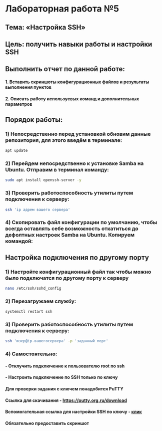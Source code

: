 # Лабораторная работа №5
## Тема: «Настройка SSH»
## Цель: получить навыки работы и настройки SSH
## Выполнить отчет по данной работе:
#### 1. Вставить скриншоты конфигурационных файлов и результаты выполнения пунктов
#### 2. Описать работу используевых команд и дополнительных параметров

## Порядок работы:

### 1)	Непосредственно перед установкой обновим данные репозитория, для этого введём в терминале:

```sh
apt update
```

### 2) Перейдем непосредственно к установке Samba на Ubuntu. Отправим в терминал команду:

```sh
sudo apt install openssh-server -y
```

### 3) Проверить работоспособность утилиты путем подключения к серверу:

```sh
ssh 'ip адрем вашего сервера'
```

### 4) Скопировать файл конфигурации по умолчанию, чтобы всегда оставлять себе возможность откатиться до дефолтных настроек Samba на Ubuntu. Копируем командой:

## Настройка подключения по другому порту

### 1) Настройте конфигурационный файл так чтобы можно было подключатся по другому порту к серверу

```sh
nano /etc/ssh/sshd_config
```

### 2) Перезагружаем службу:

```sh
systemctl restart ssh
```

### 3) Проверить работоспособность утилиты путем подключения к серверу:

```sh
ssh 'юзер@ip-вашегосервера' -p 'заданный порт'
```

### 4) Самостоятельно:
#### - Отклучить подключение к пользователю root по ssh
#### - Настроить подключение по SSH только по ключу
#### Для проверки задания с ключем понадобится PuTTY
#### Ссылка для скачивания - https://putty.org.ru/download
#### Вспомогательная ссылка для настройки SSH по ключу - <a href="https://zomro.com/rus/blog/faq/235-podkljuchenie-k-serveru-cherez-ssh-po-kljuchu-s-nestandartnym-portom">клик</a>

#### Обязательно предоставить скриншот
